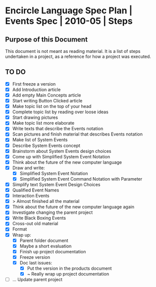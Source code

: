 ﻿Encircle Language Spec Plan | Events Spec | 2010-05 | Steps
=========================================================


Purpose of this Document
-------------------------

This document is not meant as reading material. It is a list of steps undertaken in a project, as a reference for how a project was executed.


TO DO
-----

- [x] First freeze a version
- [x] Add Introduction article
- [x] Add empty Main Concepts article
- [x] Start writing Button Clicked article
- [x] Make topic list on the top of your head
- [x] Complete topic list by reading over loose ideas
- [x] Start drawing pictures
- [x] Make topic list more elaborate
- [x] Write texts that describe the Events notation
- [x] Scan pictures and finish material that describes Events notation
- [x] Make list of System Events
- [x] Describe System Events concept
- [x] Brainstorm about System Events design choices
- [x] Come up with Simplified System Event Notation
- [x] Think about the future of the new computer language
- [x] Draw and write:
    - [x] Simplified System Event Notation
    - [x] Simplified System Event Command Notation with Parameter
- [x] Simplify text System Event Design Choices
- [x] Qualified Event Names
- [x] Interaction Events
- [x] \> Almost finished all the material
- [x] Think about the future of the new computer language again
- [x] Investigate changing the parent project
- [x] Write Black Boxing Events
- [x] Cross-out old material
- [x] Format
- [x] Wrap up:
    - [x] Parent folder document
    - [x] Maybe a short evaluation
    - [x] Finish up project documentation
    - [x] Freeze version
    - [x] Doc last issues:
        - [x] Put the version in the products document
        - [x] ~ Really wrap up project documentation
- [ ] ... Update parent project